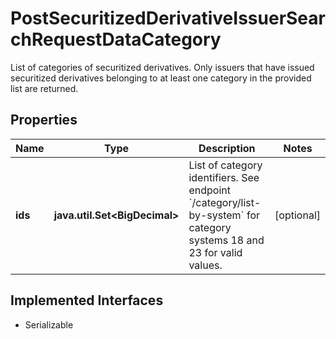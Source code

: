 

# PostSecuritizedDerivativeIssuerSearchRequestDataCategory

List of categories of securitized derivatives. Only issuers that have issued securitized derivatives belonging to at least one category in the provided list are returned.

## Properties

Name | Type | Description | Notes
------------ | ------------- | ------------- | -------------
**ids** | **java.util.Set&lt;BigDecimal&gt;** | List of category identifiers. See endpoint &#x60;/category/list-by-system&#x60; for category systems 18 and 23 for valid values. |  [optional]


## Implemented Interfaces

* Serializable


